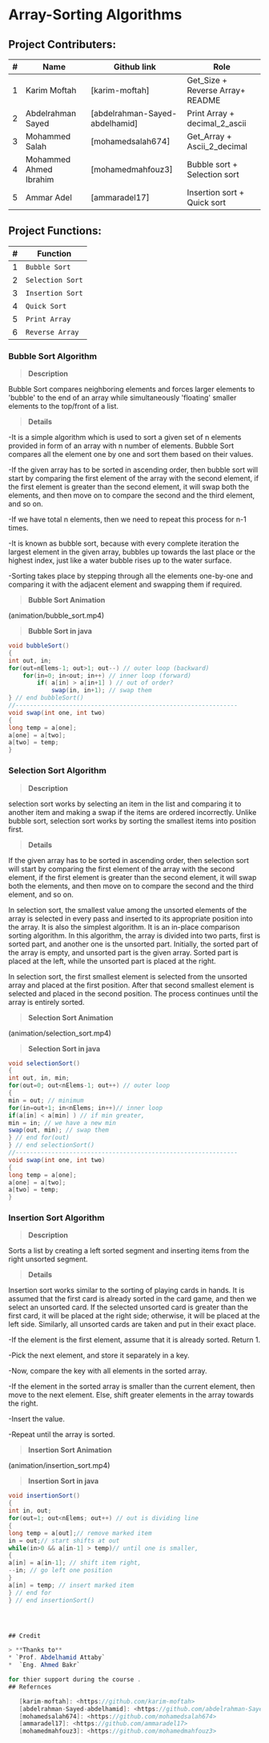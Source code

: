 # Array-Sorting Algorithms

## Project Contributers:
| # | Name | Github link |Role
| ------ | ------ |--------|----------|
| 1 | Karim Moftah | [karim-moftah]|Get_Size + Reverse Array+ README
| 2| Abdelrahman Sayed | [abdelrahman-Sayed-abdelhamid]|Print Array + decimal_2_ascii
| 3 | Mohammed Salah |[mohamedsalah674]|Get_Array + Ascii_2_decimal
| 4| Mohammed Ahmed Ibrahim |[mohamedmahfouz3]|Bubble sort + Selection sort
| 5 |Ammar Adel |[ammaradel17]|Insertion sort + Quick sort


## Project Functions:
| # | Function | 
| ------ | ------ |
| 1 | `Bubble Sort`
| 2| `Selection Sort`
| 3 | `Insertion Sort`
| 4| `Quick Sort`
| 5| `Print Array`
|6| `Reverse Array`


###  Bubble Sort Algorithm
> **Description**

Bubble Sort compares neighboring elements and forces larger elements to 'bubble' to the end of an array while simultaneously 'floating' smaller elements to the top/front of a list.

> **Details**

-It is a simple algorithm which is used to sort a given set of n elements provided in form of an array with n number of elements. Bubble Sort compares all the element one by one and sort them based on their values.

-If the given array has to be sorted in ascending order, then bubble sort will start by comparing the first element of the array with the second element, if the first element is greater than the second element, it will swap both the elements, and then move on to compare the second and the third element, and so on.

-If we have total n elements, then we need to repeat this process for n-1 times.

-It is known as bubble sort, because with every complete iteration the largest element in the given array, bubbles up towards the last place or the highest index, just like a water bubble rises up to the water surface.

-Sorting takes place by stepping through all the elements one-by-one and comparing it with the adjacent element and swapping them if required.


> **Bubble Sort Animation**

(animation/bubble_sort.mp4)

> **Bubble Sort in java**

````java
void bubbleSort()
{
int out, in;
for(out=nElems-1; out>1; out--) // outer loop (backward)
    for(in=0; in<out; in++) // inner loop (forward)
        if( a[in] > a[in+1] ) // out of order?
            swap(in, in+1); // swap them
} // end bubbleSort()
//--------------------------------------------------------------
void swap(int one, int two)
{
long temp = a[one];
a[one] = a[two];
a[two] = temp;
}
````


###  Selection Sort Algorithm
> **Description**

selection sort works by selecting an item in the list and comparing it to another item and making a swap if the items are ordered incorrectly. Unlike bubble sort, selection sort works by sorting the smallest items into position first.

> **Details**

If the given array has to be sorted in ascending order, then selection sort will start by comparing the first element of the array with the second element, if the first element is greater than the second element, it will swap both the elements, and then move on to compare the second and the third element, and so on.

In selection sort, the smallest value among the unsorted elements of the array is selected in every pass and inserted to its appropriate position into the array. It is also the simplest algorithm. It is an in-place comparison sorting algorithm. In this algorithm, the array is divided into two parts, first is sorted part, and another one is the unsorted part. Initially, the sorted part of the array is empty, and unsorted part is the given array. Sorted part is placed at the left, while the unsorted part is placed at the right.

In selection sort, the first smallest element is selected from the unsorted array and placed at the first position. After that second smallest element is selected and placed in the second position. The process continues until the array is entirely sorted.


> **Selection Sort Animation**

(animation/selection_sort.mp4)

> **Selection Sort in java**

````java
void selectionSort()
{
int out, in, min;
for(out=0; out<nElems-1; out++) // outer loop
{
min = out; // minimum
for(in=out+1; in<nElems; in++)// inner loop
if(a[in] < a[min] ) // if min greater,
min = in; // we have a new min
swap(out, min); // swap them
} // end for(out)
} // end selectionSort()
//--------------------------------------------------------------
void swap(int one, int two)
{
long temp = a[one];
a[one] = a[two];
a[two] = temp;
}
````



###  Insertion Sort Algorithm
> **Description**

Sorts a list by creating a left sorted segment and inserting items from the right unsorted segment.

> **Details**

Insertion sort works similar to the sorting of playing cards in hands. It is assumed that the first card is already sorted in the card game, and then we select an unsorted card. If the selected unsorted card is greater than the first card, it will be placed at the right side; otherwise, it will be placed at the left side. Similarly, all unsorted cards are taken and put in their exact place.

-If the element is the first element, assume that it is already sorted. Return 1.

-Pick the next element, and store it separately in a key.

-Now, compare the key with all elements in the sorted array.

-If the element in the sorted array is smaller than the current element, then move to the next element. Else, shift greater elements in the array towards the right.

-Insert the value.

-Repeat until the array is sorted.


> **Insertion Sort Animation**

(animation/insertion_sort.mp4)

> **Insertion Sort in java**

````java
void insertionSort()
{
int in, out;
for(out=1; out<nElems; out++) // out is dividing line
{
long temp = a[out];// remove marked item
in = out;// start shifts at out
while(in>0 && a[in-1] > temp)// until one is smaller,
{
a[in] = a[in-1]; // shift item right,
--in; // go left one position
}
a[in] = temp; // insert marked item
} // end for
} // end insertionSort()




## Credit

> **Thanks to**
* `Prof. Abdelhamid Attaby` 
*  `Eng. Ahmed Bakr`

for thier support during the course .
## Refernces 

   [karim-moftah]: <https://github.com/karim-moftah>
   [abdelrahman-Sayed-abdelhamid]: <https://github.com/abdelrahman-Sayed-abdelhamid>
   [mohamedsalah674]: <https://github.com/mohamedsalah674>
   [ammaradel17]: <https://github.com/ammaradel17>
   [mohamedmahfouz3]: <https://github.com/mohamedmahfouz3>
